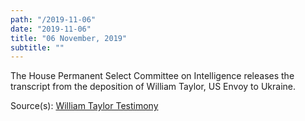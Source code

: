 ```yaml
---
path: "/2019-11-06"
date: "2019-11-06"
title: "06 November, 2019"
subtitle: ""
---
```


The House Permanent Select Committee on Intelligence releases the transcript from the deposition of William Taylor, US Envoy to Ukraine.

<span class="sources">
Source(s): <a href="https://docs.house.gov/meetings/IG/IG00/CPRT-116-IG00-D008.pdf" target="_blank" rel="noopener noreferrer">William Taylor Testimony</a>
</span>
